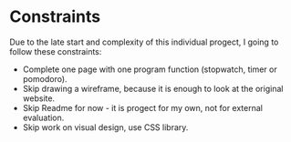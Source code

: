 # Constraints

Due to the late start and complexity of this individual progect, I going to follow these constraints:

- Complete one page with one program function (stopwatch, timer or pomodoro).
- Skip drawing a wireframe, because it is enough to look at the original website.
- Skip Readme for now - it is progect for my own, not for external evaluation.
- Skip work on visual design, use CSS library.
